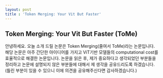 ```yaml
---
layout: post
title : 'Token Merging: Your Vit But Faster'
---
```

## Token Merging: Your Vit But Faster (ToMe)
안녕하세요. 오늘 소개 드릴 논문은 Token Merging(줄여서 ToMe)라는 논문입니다. 해당 논문은 아주 간단한 아이디어를 가지고 ViT기반 모델들의 computational cost를 효율적으로 해결한 논문입니다. 논문을 읽은 후, 제가 중요하다고 생각되었던 부분들을 정리하고 논문에 설명되지 않은 부분들에 대해서 제 생각을 공유드리도록 하겠습니다. (틀린 부분이 있을 수 있으니 이에 의견을 공유해주신다면 감사하겠습니다.)